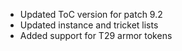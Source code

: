 - Updated ToC version for patch 9.2
- Updated instance and tricket lists
- Added support for T29 armor tokens
